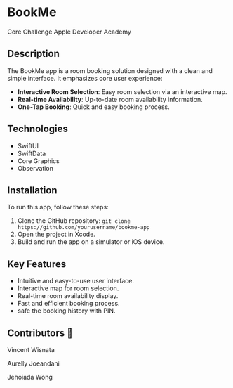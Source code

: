 # BookMe

Core Challenge Apple Developer Academy

## Description

The BookMe app is a room booking solution designed with a clean and simple interface. It emphasizes core user experience:

* **Interactive Room Selection**: Easy room selection via an interactive map.
* **Real-time Availability**: Up-to-date room availability information.
* **One-Tap Booking**: Quick and easy booking process.

## Technologies

* SwiftUI
* SwiftData
* Core Graphics
* Observation

## Installation

To run this app, follow these steps:

1.  Clone the GitHub repository: `git clone https://github.com/yourusername/bookme-app`
2.  Open the project in Xcode.
3.  Build and run the app on a simulator or iOS device.

## Key Features

* Intuitive and easy-to-use user interface.
* Interactive map for room selection.
* Real-time room availability display.
* Fast and efficient booking process.
* safe the booking history with PIN.


## Contributors 👥
Vincent Wisnata

Aurelly Joeandani

Jehoiada Wong
